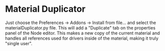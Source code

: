 # Material Duplicator
Just choose the Preferences -> Addons -> Install from file... and select the materialDuplicator.py file. This will add a "Duplicate" tab on the properties panel of the Node editor. This makes a new copy of the current material and handles all references used for drivers inside of the material, making it truly "single user".
